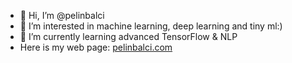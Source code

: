 - 👋 Hi, I’m @pelinbalci
- 👀 I’m interested in machine learning, deep learning and tiny ml:)
- 🌱 I’m currently learning advanced TensorFlow & NLP
- Here is my web page: [pelinbalci.com](https://pelinbalci.com/)

<!---
pelinbalci/pelinbalci is a ✨ special ✨ repository because its `README.md` (this file) appears on your GitHub profile.
You can click the Preview link to take a look at your changes. - 📫
--->
